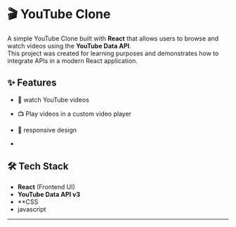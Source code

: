 # 🎬 YouTube Clone

A simple YouTube Clone built with **React** that allows users to browse and watch videos using the **YouTube Data API**.  
This project was created for learning purposes and demonstrates how to integrate APIs in a modern React application.

## ✨ Features
- 🔎 watch YouTube videos
- 📺 Play videos in a custom video player
- 📱 responsive design

- 
## 🛠 Tech Stack
- **React** (Frontend UI)
- **YouTube Data API v3**
- **CSS
- javascript

---
